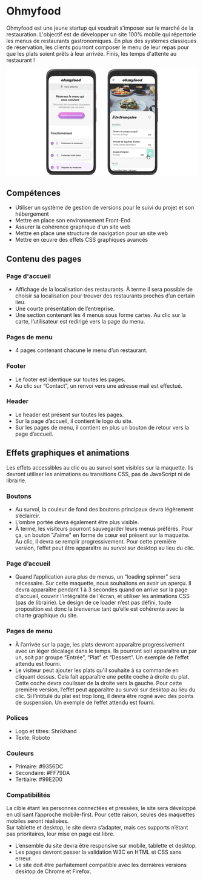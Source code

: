 # Ohmyfood
Ohmyfood est une jeune startup qui voudrait s'imposer sur le marché de la restauration. L'objectif est de développer un site 100% mobile qui répertorie les menus de restaurants gastronomiques. En plus des systèmes classiques de réservation, les clients pourront composer le menu de leur repas pour que les plats soient prêts à leur arrivée. Finis, les temps d'attente au restaurant !

<img src="images/capture_maquette_omf.png" alt="images capture maquette">

##  Compétences
<ul>
  <li>Utiliser un système de gestion de versions pour le suivi du projet et son hébergement</li>
  <li>Mettre en place son environnement Front-End</li>
  <li>Assurer la cohérence graphique d'un site web</li>
  <li>Mettre en place une structure de navigation pour un site web</li>
  <li>Mettre en œuvre des effets CSS graphiques avancés</li>
</ul>

## Contenu des pages

### Page d'accueil
<ul>
  <li>Affichage de la localisation des restaurants. À terme il sera possible de choisir sa
localisation pour trouver des restaurants proches d’un certain lieu.</li>
  <li>Une courte présentation de l’entreprise.</li>
  <li>Une section contenant les 4 menus sous forme cartes. Au clic sur la carte,
l’utilisateur est redirigé vers la page du menu.</li>
</ul>

### Pages de menu
<ul>
  <li>4 pages contenant chacune le menu d’un restaurant.</li>
</ul>

### Footer
<ul>
  <li>Le footer est identique sur toutes les pages.</li>
  <li>Au clic sur “Contact”, un renvoi vers une adresse mail est effectué.</li>
</ul>

### Header
<ul>
  <li>Le header est présent sur toutes les pages.</li>
  <li>Sur la page d’accueil, il contient le logo du site.</li>
  <li>Sur les pages de menu, il contient en plus un bouton de retour vers la page d’accueil.</li>
</ul>

## Effets graphiques et animations

Les effets accessibles au clic ou au survol sont visibles sur la maquette. Ils devront utiliser
les animations ou transitions CSS, pas de JavaScript ni de librairie.

### Boutons
<ul>
  <li>Au survol, la couleur de fond des boutons principaux devra légèrement s’éclaircir.</li>
  <li>L’ombre portée devra également être plus visible.</li>
  <li>À terme, les visiteurs pourront sauvegarder leurs menus préférés. Pour ça, un
bouton "J’aime" en forme de cœur est présent sur la maquette. Au clic, il devra se
remplir progressivement. Pour cette première version, l’effet peut être apparaître au
survol sur desktop au lieu du clic.</li>
</ul>

### Page d’accueil

<ul>
  <li>Quand l’application aura plus de menus, un “loading spinner” sera nécessaire. Sur
cette maquette, nous souhaitons en avoir un aperçu. Il devra apparaître pendant 1 à
3 secondes quand on arrive sur la page d'accueil, couvrir l'intégralité de l'écran, et
utiliser les animations CSS (pas de librairie). Le design de ce loader n’est pas défini,
toute proposition est donc la bienvenue tant qu’elle est cohérente avec la charte
graphique du site.</li>
</ul>

### Pages de menu

<ul>
  <li>À l’arrivée sur la page, les plats devront apparaître progressivement avec un léger
décalage dans le temps. Ils pourront soit apparaître un par un, soit par groupe
“Entrée”, “Plat” et “Dessert”. Un exemple de l’effet attendu est fourni.</li>
  <li>Le visiteur peut ajouter les plats qu'il souhaite à sa commande en cliquant dessus.
Cela fait apparaître une petite coche à droite du plat. Cette coche devra coulisser de
la droite vers la gauche. Pour cette première version, l’effet peut apparaître au survol
sur desktop au lieu du clic. Si l’intitulé du plat est trop long, il devra être rogné avec
des points de suspension. Un exemple de l’effet attendu est fourni.</li>
</ul>

### Polices

<ul>
  <li>Logo et titres: Shrikhand</li>
  <li>Texte: Roboto</li>
</ul>

### Couleurs

<ul>
  <li>Primaire: #9356DC</li>
  <li>Secondaire: #FF79DA</li>
  <li>Tertiaire: #99E2D0</li>
</ul>

### Compatibilités
La cible étant les personnes connectées et pressées, le site sera développé en utilisant
l’approche mobile-first. Pour cette raison, seules des maquettes mobiles seront réalisées.</br>
Sur tablette et desktop, le site devra s’adapter, mais ces supports n’étant pas prioritaires,
leur mise en page est libre.
<ul>
<li>L’ensemble du site devra être responsive sur mobile, tablette et desktop.</li>
<li>Les pages devront passer la validation W3C en HTML et CSS sans erreur.</li>
<li>Le site doit être parfaitement compatible avec les dernières versions desktop de
Chrome et Firefox.</li>
</ul>
